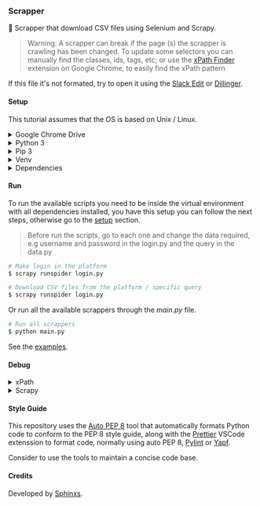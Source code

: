 ### Scrapper

🏤 Scrapper that download CSV files using Selenium and Scrapy.

> Warning: A scrapper can break if the page (s) the scrapper is crawling has been changed. To update some selectors you can manually find the classes, ids, tags, etc; or use the [xPath Finder](https://chrome.google.com/webstore/detail/xpath-finder/ihnknokegkbpmofmafnkoadfjkhlogph) extension on Google Chrome, to easily find the xPath pattern

If this file it's not formated, try to open it using the [Slack Edit](https://stackedit.io/) or [Dillinger](https://dillinger.io/).

#### Setup

This tutorial assumes that the OS is based on Unix / Linux.



<details>
<summary>Google Chrome Drive</summary>
  
The Google Chrome drive is already present in this repository, but if you want to update the driver, follow this tutorial.

> The driver needs to match the browser version installed. If you want to run a specific version of Google Chrome, see [this](https://superuser.com/questions/936432/how-do-i-install-a-previous-version-of-chrome) thread

Open the [Chrome Driver](https://sites.google.com/a/chromium.org/chromedriver/downloads) and select the driver version you want to install, choose the OS and save the file in this repository.

```sh
# Unzip (apt install unzip) the driver
$ unzip driver-name

# Rename the driver
$ unzip driver-name chromedriver

# Grant the permissions to the driver
$ chmod a+x  chromedriver
```

Let the driver in the base of this repository.
</details>







<details>
<summary>Python 3</summary>
  
Install the Python 3 interpreter:

```sh
# Add the Python PPA
$ sudo add-apt-repository ppa:deadsnakes/ppa

# Update the OS packages
$ sudo apt update

# Install the Python 3.6
$ sudo apt install python3.6
```
</details>

<details>
<summary>Pip 3</summary>
  
Install the Pip 3 package manager:

```sh
# Install the Pip 3
$ sudo apt -y install python3-pip

# Update the Pip 3
$ pip3 install --upgrade pip
```
</details>

<details>
<summary>Venv</summary>
  
Create a virtual environment to run the code:

```sh
# Create a virtual environment called venv based on Python 3.6 
$ python3.6 -m venv venv
```

Activate the virtual environment:

```sh
$ source venv/bin/activate
```

Deactivate the virtual environment:

```sh
$ deactivate
```

Remove the virtual environment:

```sh
$ rm -rf venv
```
</details>

<details>
<summary>Dependencies</summary>
  
Install dependencies of this project, inside the virtual environment:

```sh
$ pip install -r requirements.txt
```

For more details of [Selenium](https://www.seleniumhq.org/docs/) and [Scrapy](https://docs.scrapy.org/en/latest/), check its documentations.
</details>

#### Run

To run the available scripts you need to be inside the virtual environment with all dependencies installed, you have this setup you can follow the next steps, otherwise go to the [setup](#setup) section.

> Before run the scripts, go to each one and change the data required, e.g username and password in the login.py and the query in the data.py

```sh
# Make login in the platform
$ scrapy runspider login.py

# Download CSV files from the platform / specific query
$ scrapy runspider login.py
```

Or run all the available scrappers through the *main.py* file.

```sh
# Run all scrappers
$ python main.py
```

See the [examples](./examples).

#### Debug

<details>
<summary>xPath</summary>
  
To check if a xPath pattern was found in a specific page, use the [XPath Helper](https://chrome.google.com/webstore/detail/xpath-helper/hgimnogjllphhhkhlmebbmlgjoejdpjl)
</details>

<details>
<summary>Scrapy</summary>

There are a few ways to debug the Scrapy code:

- Shell

```sh
# Start a web page in the Scrapy interactive Shell
$ scrapy shell 'url'
```

This will return a `response` object, which you can do everything like if it was your real application.

```sh
# See the response body
>>> view(response)
```

This will open the `response` body in the browser.

- Log

```python
# Print messages inside a Scrapy class
self.log('message')
```

- IPDB

```python
import ipdb; ipdb.set_traec()
```

This will stop the execution and start a shell with all the variables and functions inside the Python import table.

- VSCode

You can also debug via VSCode debug, this is a great tool and offers a lot of functionalities.
</details>

#### Style Guide

This repository uses the [Auto PEP 8](https://github.com/hhatto/autopep8) tool that automatically formats Python code to conform to the PEP 8 style guide, along with the [Prettier](https://github.com/prettier/prettier-vscode) VSCode extenssion to format code, normally using auto PEP 8, [Pylint](https://www.pylint.org/) or [Yapf](https://github.com/google/yapf).

Consider to use the tools to maintain a concise code base.

#### Credits

Developed by [Sphinxs](https://github.com/Sphinxs).